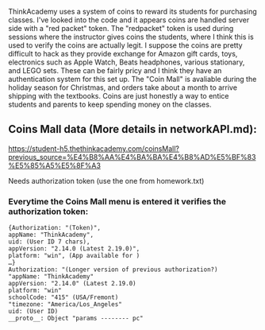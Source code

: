 ThinkAcademy uses a system of coins to reward its students for purchasing classes. I've looked into the code and it appears coins are handled server side with a "red packet" token.
The "redpacket" token is used during sessions where the instructor gives coins the students, where I think this is used to verify the coins are actually legit.
I suppose the coins are pretty difficult to hack as they provide exchange for Amazon gift cards, toys, electronics such as Apple Watch, Beats headphones, various stationary, and LEGO sets.
These can be fairly pricy and I think they have an authentication system for this set up. The "Coin Mall" is avaliable during the holiday season for Christmas, and orders take about a month
to arrive shipping with the textbooks. Coins are just honestly a way to entice students and parents to keep spending money on the classes. 

## Coins Mall data (More details in networkAPI.md):
https://student-h5.thethinkacademy.com/coinsMall?previous_source=%E4%B8%AA%E4%BA%BA%E4%B8%AD%E5%BF%83%E5%85%A5%E5%8F%A3

Needs authorization token (use the one from homework.txt)

### Everytime the Coins Mall menu is entered it verifies the authorization token:
~~~
{Authorization: "(Token)",
appName: "ThinkAcademy",
uid: (User ID 7 chars),
appVersion: "2.14.0 (Latest 2.19.0)",
platform: "win", (App available for )
…} 
Authorization: "(Longer version of previous authorization?)
"appName: "ThinkAcademy"
appVersion: "2.14.0" (Latest 2.19.0)
platform: "win"
schoolCode: "415" (USA/Fremont)
"timezone: "America/Los_Angeles"
uid: (User ID)
__proto__: Object "params -------- pc" 
~~~
